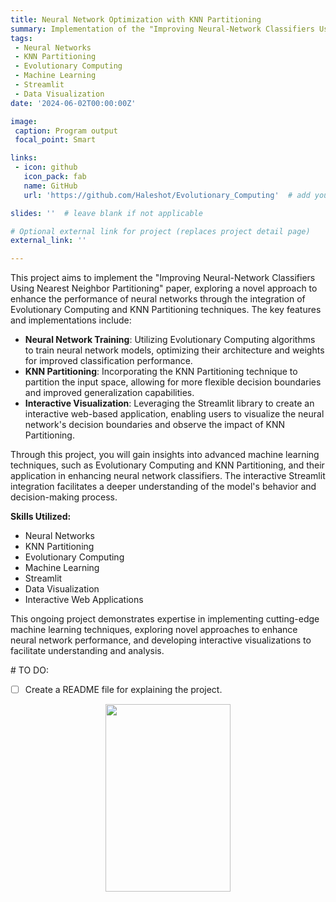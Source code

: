 ```yaml
---
title: Neural Network Optimization with KNN Partitioning
summary: Implementation of the "Improving Neural-Network Classifiers Using Nearest Neighbor Partitioning" paper, utilizing Evolutionary Computing to train a Neural Network and enhancing its performance through KNN Partitioning for flexible decision boundaries, with interactive Streamlit visualization.
tags:
 - Neural Networks
 - KNN Partitioning
 - Evolutionary Computing
 - Machine Learning
 - Streamlit
 - Data Visualization
date: '2024-06-02T00:00:00Z'

image:
 caption: Program output
 focal_point: Smart

links:
 - icon: github
   icon_pack: fab
   name: GitHub
   url: 'https://github.com/Haleshot/Evolutionary_Computing'  # add your GitHub repository URL here

slides: ''  # leave blank if not applicable

# Optional external link for project (replaces project detail page)
external_link: ''

---
```


This project aims to implement the "Improving Neural-Network Classifiers Using Nearest Neighbor Partitioning" paper, exploring a novel approach to enhance the performance of neural networks through the integration of Evolutionary Computing and KNN Partitioning techniques. The key features and implementations include:

- **Neural Network Training**: Utilizing Evolutionary Computing algorithms to train neural network models, optimizing their architecture and weights for improved classification performance.
- **KNN Partitioning**: Incorporating the KNN Partitioning technique to partition the input space, allowing for more flexible decision boundaries and improved generalization capabilities.
- **Interactive Visualization**: Leveraging the Streamlit library to create an interactive web-based application, enabling users to visualize the neural network's decision boundaries and observe the impact of KNN Partitioning.

Through this project, you will gain insights into advanced machine learning techniques, such as Evolutionary Computing and KNN Partitioning, and their application in enhancing neural network classifiers. The interactive Streamlit integration facilitates a deeper understanding of the model's behavior and decision-making process.

**Skills Utilized:**
- Neural Networks
- KNN Partitioning
- Evolutionary Computing
- Machine Learning
- Streamlit
- Data Visualization
- Interactive Web Applications

This ongoing project demonstrates expertise in implementing cutting-edge machine learning techniques, exploring novel approaches to enhance neural network performance, and developing interactive visualizations to facilitate understanding and analysis.

﻿# TO DO:

 - [ ] Create a README file for explaining the project.


<p align="center"> <img src="https://media.tenor.com/hB9OTbewrikAAAAi/work-work-in-progress.gif" width="200" height="300" /> </p>
